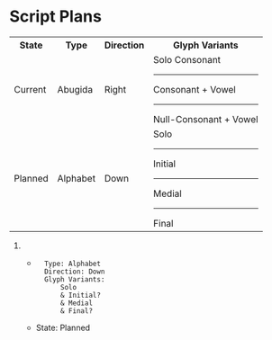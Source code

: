 # Script Plans
<table>
<tr><th>State</th><th>Type</th><th>Direction</th><th>Glyph Variants</th></tr>
<tr><td>Current</td><td>Abugida</td><td>Right</td><td>Solo Consonant<hr>Consonant + Vowel<hr> Null-Consonant + Vowel</td></tr>
<tr><td>Planned</td><td>Alphabet</td><td>Down</td><td>Solo<hr>Initial<hr>Medial<hr>Final</td></tr>
</table>

1. 
    - ```
        Type: Alphabet
        Direction: Down
        Glyph Variants:
            Solo
            & Initial?
            & Medial
            & Final?
        ```
    - State: Planned